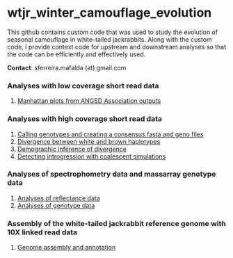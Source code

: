 # wtjr_winter_camouflage_evolution

This github contains custom code that was used to study the evolution of seasonal camouflage in white-tailed jackrabbits. Along with the custom code, I provide context code for upstream and downstream analyses so that the code can be efficiently and effectively used.

**Contact**: sferreira.mafalda (at) gmail.com

### Analyses with low coverage short read data
1. [Manhattan plots from ANGSD Association outputs](angsd_gwas_and_plots/README.md)

### Analyses with high coverage short read data
1. [Calling genotypes and creating a consensus fasta and geno files](variant_call_and_consensus_fasta/README.md)
2. [Divergence between white and brown haplotypes](divergence_btw_white_brown_haplotypes/README.md)
3. [Demographic inference of divergence](demographic_inference_of_divergence/README.md)
4. [Detecting introgression with coalescent simulations](detecting_introgression_with_coalescent_simulations/README.md)

### Analyses of spectrophometry data and massarray genotype data
1. [Analyses of reflectance data](analyses_of_reflectance_data/README.md)
2. [Analyses of genotype data](analyses_of_genotype_data/README.md)

### Assembly of the white-tailed jackrabbit reference genome with 10X linked read data
1. [Genome assembly and annotation](genome_assembly_and_related_analysis/README.md)